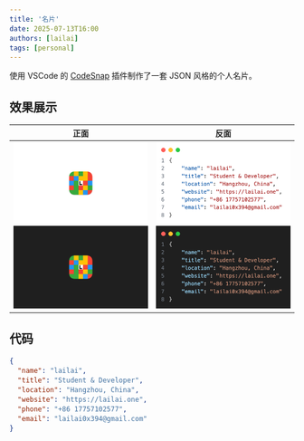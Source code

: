 ```yaml
---
title: '名片'
date: 2025-07-13T16:00
authors: [lailai]
tags: [personal]
---
```


使用 VSCode 的 [CodeSnap](https://marketplace.visualstudio.com/items?itemName=adpyke.codesnap) 插件制作了一套 JSON 风格的个人名片。

<!-- truncate -->

## 效果展示

|                                                            正面                                                            |                                                           反面                                                           |
| :------------------------------------------------------------------------------------------------------------------------: | :----------------------------------------------------------------------------------------------------------------------: |
| ![](./assets/business-card-front-light.png#gh-light-mode-only)![](./assets/business-card-front-dark.png#gh-dark-mode-only) | ![](./assets/business-card-back-light.png#gh-light-mode-only)![](./assets/business-card-back-dark.png#gh-dark-mode-only) |

## 代码

```json title="business-card.json"
{
  "name": "lailai",
  "title": "Student & Developer",
  "location": "Hangzhou, China",
  "website": "https://lailai.one",
  "phone": "+86 17757102577",
  "email": "lailai0x394@gmail.com"
}
```
